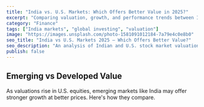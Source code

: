 ```yaml
---
title: "India vs. U.S. Markets: Which Offers Better Value in 2025?"
excerpt: "Comparing valuation, growth, and performance trends between Indian and U.S. markets in 2025."
category: "Finance"
tags: ["India markets", "global investing", "valuation"]
image: "https://images.unsplash.com/photo-1581091012184-7a79e4c0e8b0"
seo_title: "India vs U.S. Markets 2025 – Which Offers Better Value?"
seo_description: "An analysis of Indian and U.S. stock market valuations and growth opportunities in 2025."
publish: false
---
```

## Emerging vs Developed Value
As valuations rise in U.S. equities, emerging markets like India may offer stronger growth at better prices. Here's how they compare.
